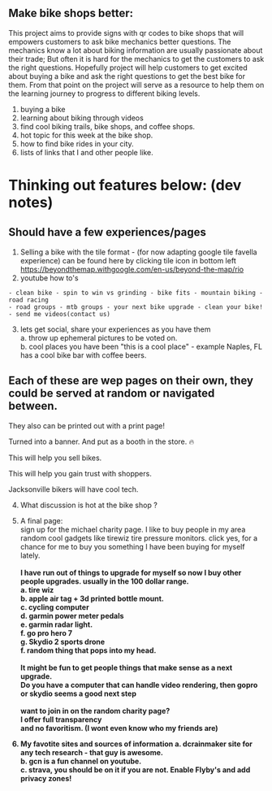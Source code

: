 ## Make bike shops better:
This project aims to provide signs with qr codes to bike shops that will empowers customers to ask bike mechanics better questions. The mechanics know a lot about biking information are usually passionate about their trade; But often it is hard for the mechanics to get the customers to ask the right questions. Hopefully project will help customers to get excited about buying a bike and ask the right questions to get the best bike for them. From that point on the project will serve as a resource to help them on the learning journey to progress to different biking levels.

1) buying a bike
2) learning about biking through videos
3) find cool biking trails, bike shops, and coffee shops.
4) hot topic for this week at the bike shop.
5) how to find bike rides in your city.
6) lists of links that I and other people like.

# Thinking out features below: (dev notes)

## Should have a few experiences/pages
1) Selling a bike with the tile format - (for now adapting google tile favella experience) can be found here by clicking tile icon in bottom left https://beyondthemap.withgoogle.com/en-us/beyond-the-map/rio
2) youtube how to's 
```
- clean bike - spin to win vs grinding - bike fits - mountain biking - road racing 
- road groups - mtb groups - your next bike upgrade - clean your bike! - send me videos(contact us)
```
3) lets get social, share your experiences as you have them<br/>
a. throw up ephemeral pictures to be voted on.<br/>
b. cool places you have been "this is a cool place" - example Naples, FL has a cool bike bar with coffee beers.

## Each of these are wep pages on their own, they could be served at random or navigated between.
They also can be printed out with a print page!

Turned into a banner. And put as a booth in the store. 🔥

This will help you sell bikes.

This will help you gain trust with shoppers.

Jacksonville bikers will have cool tech.

4) What discussion is hot at the bike shop ?

5) A final page: 
<br/>sign up for the michael charity page. I like to buy people in my area random cool gadgets like tirewiz tire pressure monitors. click yes, for a chance for me to buy you something I have been buying for myself lately.<br/></br>
<b/>I have run out of things to upgrade for myself so now I buy other people upgrades. usually in the 100 dollar range.<b/><br/>
a. tire wiz<br/>
b. apple air tag + 3d printed bottle mount.<br/>
c. cycling computer<br/>
d. garmin power meter pedals<br/>
e. garmin radar light.<br/>
f. go pro hero 7<br/>
g. Skydio 2 sports drone<br/>
f. random thing that pops into my head.<br/><br/>
It might be fun to get people things that make sense as a next upgrade.<br/>
Do you have a computer that can handle video rendering, then gopro or skydio seems a good next step<br/><br/>
want to join in on the random charity page?<br/>
I offer full transparency<br/>
and no favoritism. (I wont even know who my friends are)

5) My favotite sites and sources of information
a. dcrainmaker site for any tech research - that guy is awesome.<br/>
b. gcn is a fun channel on youtube.<br/>
c. strava, you should be on it if you are not. Enable Flyby's and add privacy zones!
